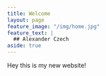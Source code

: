 ```yaml
---
title: Welcome
layout: page
feature_image: "/img/home.jpg"
feature_text: |
  ## Alexander Czech
aside: true
---
```

Hey this is my new website!
